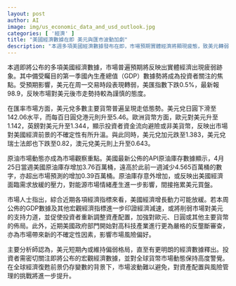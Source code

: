 ```yaml
---
layout: post
author: AI
image: img/us_economic_data_and_usd_outlook.jpg
categories: [ '經濟' ]
title: "美國經濟數據在即 美元與匯市波動加劇"  
description: "本週多項美國經濟數據發布在即，市場預期實體經濟將顯現疲態，致美元轉弱，主要貨幣走強；同時美國原油庫存意外增加，進一步襯托市場對經濟前景的不安與匯市風險升溫。"
---
```

本週即將公布的多項美國經濟數據，市場普遍預期將反映出實體經濟出現疲弱跡象。其中備受矚目的第一季國內生產總值（GDP）數據勢將成為投資者關注的焦點。受預期影響，美元在周一交易時段表現轉弱，美匯指數下跌0.5%，最新報98.9，反映市場對美元後市走勢持較為謹慎的態度。

在匯率市場方面，美元兌多數主要貨幣普遍呈現走低態勢。美元兌日圓下滑至142.06水平，而每百日圓兌港元則升至5.46。歐洲貨幣方面，歐元對美元升至1.142，英鎊對美元升至1.344，顯示投資者資金流向避險或非美貨幣，反映出市場對美國經濟前景的不確定性有所升溫。與此同時，美元兌加元跌至1.383，美元兌瑞士法郎也下跌至0.82，澳元兌美元則上升至0.643。

原油市場動態亦成為市場觀察重點。美國最新公佈的API原油庫存數據顯示，4月25日當週美國原油庫存增加3.76百萬桶，遠高於此前一週減少4.565百萬桶的數字，亦超出市場預測的增加0.39百萬桶。原油庫存意外增加，或反映出美國經濟面臨需求放緩的壓力，對能源市場情緒產生進一步影響，間接拖累美元買盤。

市場人士指出，綜合近期各項經濟指標來看，美國經濟增長動力可能放緩。若本周公佈的GDP數據及其他宏觀經濟指標進一步印證經濟減速，或將削弱市場對美元的支持力道，並促使投資者重新調整資產配置，加強對歐元、日圓或其他主要貨幣的佈局。此外，近期美國政府部門開始對高科技產業進行更為嚴格的反壟斷審查，亦為市場帶來新的不確定性因素，影響市場風險偏好。

主要分析師認為，美元短期內或維持偏弱格局，直至有更明朗的經濟數據釋出。投資者需密切關注即將公布的宏觀經濟數據，並對全球貨幣市場動態保持高度警覺。在全球經濟復甦前景仍存變數的背景下，市場波動難以避免，對資產配置與風險管理的挑戰將進一步提升。